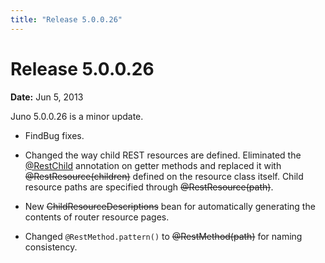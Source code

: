 ```yaml
---
title: "Release 5.0.0.26"
---
```


# Release 5.0.0.26

**Date:** Jun 5, 2013

Juno 5.0.0.26 is a minor update.

- FindBug fixes.

- Changed the way child REST resources are defined.
  Eliminated the [@RestChild](API_DOCS/org/apache/juneau/rest/annotation/RestChild.html) annotation on getter methods and replaced it with ~~@RestResource(children)~~ defined on the
  resource class itself.
  Child resource paths are specified through ~~@RestResource(path)~~.

- New ~~ChildResourceDescriptions~~ bean for automatically generating the contents of router resource pages.

- Changed `@RestMethod.pattern()` to ~~@RestMethod(path)~~ for naming consistency.